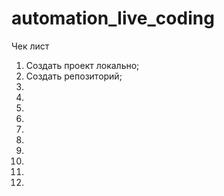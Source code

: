 # automation_live_coding
Чек лист
1. Создать проект локально;
2. Создать репозиторий;
3.  
4. 
5. 
6. 
7. 
8. 
9. 
10. 
11. 
12. 
